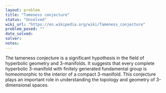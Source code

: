 ```yaml
---
layout: problem
title: "Tameness conjecture"
status: "Unsolved"
wiki_url: "https://en.wikipedia.org/wiki/Tameness_conjecture"
problem_posed: ""
date_solved:
solver:
notes:
---
```

The tameness conjecture is a significant hypothesis in the field of hyperbolic geometry and 3-manifolds. It suggests that every complete hyperbolic 3-manifold with finitely generated fundamental group is homeomorphic to the interior of a compact 3-manifold. This conjecture plays an important role in understanding the topology and geometry of 3-dimensional spaces.